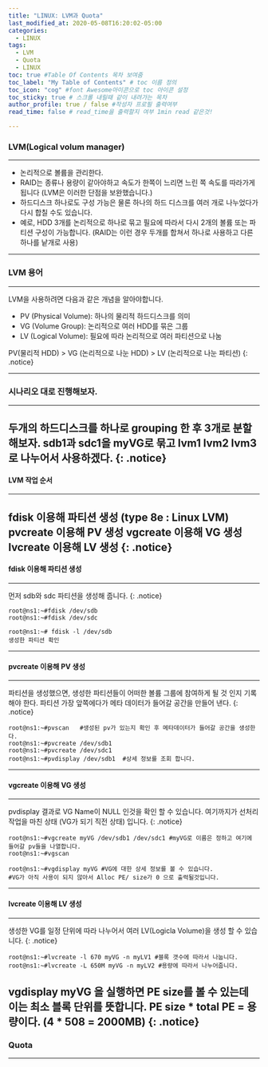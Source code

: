 ```yaml
---
title: "LINUX: LVM과 Quota"
last_modified_at: 2020-05-08T16:20:02-05:00
categories:
  - LINUX
tags:
  - LVM
  - Quota
  - LINUX
toc: true #Table Of Contents 목차 보여줌
toc_label: "My Table of Contents" # toc 이름 정의
toc_icon: "cog" #font Awesome아이콘으로 toc 아이콘 설정
toc_sticky: true # 스크롤 내릴때 같이 내려가는 목차
author_profile: true / false #작성자 프로필 출력여부
read_time: false # read_time을 출력할지 여부 1min read 같은것!

---
```

### LVM(Logical volum manager)
---
* 논리적으로 볼륨을 관리한다.
* RAID는 종류나 용량이 같아야하고 속도가 한쪽이 느리면 느린 쪽 속도를 따라가게 됩니다 (LVM은 이러한 단점을 보완했습니다.)
* 하드디스크 하나로도 구성 가능은 물론 하나의 하드 디스크를 여러 개로 나누었다가 다시 합칠 수도 있습니다.
* 예로, HDD 3개를 논리적으로 하나로 묶고 필요에 따라서 다시 2개의 볼륨 또는 파티션 구성이 가능합니다. (RAID는 이런 경우 두개를 합쳐서 하나로 사용하고 다른 하나를 낱개로 사용)

---
### LVM 용어
---
LVM을 사용하려면 다음과 같은 개념을 알아야합니다.

* PV (Physical Volume): 하나의 물리적 하드디스크를 의미
* VG (Volume Group): 논리적으로 여러 HDD를 묶은 그룹
* LV (Logical Volume): 필요에 따라 논리적으로 여러 파티션으로 나눔

PV(물리적 HDD) > VG (논리적으로 나눈 HDD) > LV (논리적으로 나눈 파티션)
{: .notice}

---
### 시나리오 대로 진행해보자.
---
두개의 하드디스크를 하나로 grouping 한 후 3개로 분할해보자. sdb1과 sdc1을 myVG로 묶고 lvm1 lvm2 lvm3 로 나누어서 사용하겠다.
{: .notice}
---
#### LVM 작업 순서
---
fdisk 이용해 파티션 생성 (type 8e : Linux LVM)
pvcreate 이용해 PV 생성
vgcreate 이용해 VG 생성
lvcreate 이용해 LV 생성
{: .notice}
---
#### fdisk 이용해 파티션 생성
---
먼저 sdb와 sdc 파티션을 생성해 줍니다.
{: .notice}
```console
root@ns1:~#fdisk /dev/sdb
root@ns1:~#fdisk /dev/sdc

root@ns1:~# fdisk -l /dev/sdb
생성한 파티션 확인
```
---
#### pvcreate 이용해 PV 생성
---
파티션을 생성했으면, 생성한 파티션들이 어떠한 볼륨 그룹에 참여하게 될 것 인지 기록해야 한다.
파티션 가장 앞쪽에다가 메타 데이터가 들어갈 공간을 만들어 낸다.
{: .notice}
```console
root@ns1:~#pvscan	#생성된 pv가 있는지 확인 후 메타데이터가 들어갈 공간을 생성한다.
root@ns1:~#pvcreate /dev/sdb1
root@ns1:~#pvcreate /dev/sdc1
root@ns1:~#pvdisplay /dev/sdb1  #상세 정보를 조회 합니다.
```
---
#### vgcreate 이용해 VG 생성
---
pvdisplay 결과로 VG Name이  NULL 인것을 확인 할 수 있습니다.
여기까지가 선처리 작업을 마친 상태 (VG가 되기 직전 상태) 입니다.
{: .notice}
```console
root@ns1:~#vgcreate myVG /dev/sdb1 /dev/sdc1 #myVG로 이름은 정하고 여기에 들어갈 pv들을 나열합니다.
root@ns1:~#vgscan

root@ns1:~#vgdisplay myVG #VG에 대한 상세 정보를 볼 수 있습니다.
#VG가 아직 사용이 되지 않아서 Alloc PE/ size가 0 으로 출력될것입니다.
```
---
#### lvcreate 이용해 LV 생성
---
생성한 VG를 일정 단위에 따라 나누어서 여러 LV(Logicla Volume)을 생성 할 수 있습니다.
{: .notice}
```console
root@ns1:~#lvcreate -l 670 myVG -n myLV1 #블록 갯수에 따라서 나눕니다.
root@ns1:~#lvcreate -L 650M myVG -n myLV2 #용량에 따라서 나누어줍니다.
```
vgdisplay myVG 을 실행하면 PE size를 볼 수 있는데 이는 최소 블록 단위를 뜻합니다.
PE size * total PE = 용량이다. (4 * 508 = 2000MB)
{: .notice}
---
### Quota
---
